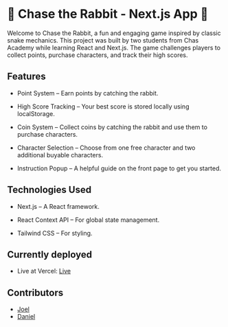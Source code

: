 
# 🐇 Chase the Rabbit - Next.js App 🐉

Welcome to Chase the Rabbit, a fun and engaging game inspired by classic snake mechanics. This project was built by two students from Chas Academy while learning React and Next.js. The game challenges players to collect points, purchase characters, and track their high scores.

## Features

- Point System – Earn points by catching the rabbit.

- High Score Tracking – Your best score is stored locally using localStorage.

- Coin System – Collect coins by catching the rabbit and use them to purchase characters.

- Character Selection – Choose from one free character and two additional buyable characters.

- Instruction Popup – A helpful guide on the front page to get you started.

## Technologies Used

- Next.js – A React framework.

- React Context API – For global state management.

- Tailwind CSS – For styling.
  
## Currently deployed
- Live at Vercel: [Live](https://chase-the-rabbit-yvfw.vercel.app/)
  
## Contributors
- [Joel](https://github.com/Joel050505)
- [Daniel](https://github.com/Dantilldev)
